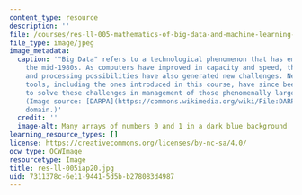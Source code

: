 ```yaml
---
content_type: resource
description: ''
file: /courses/res-ll-005-mathematics-of-big-data-and-machine-learning-january-iap-2020/7311378c6e1194415d5bb278083d4987_res-ll-005iap20.jpg
file_type: image/jpeg
image_metadata:
  caption: '"Big Data" refers to a technological phenomenon that has emerged since
    the mid-1980s. As computers have improved in capacity and speed, the greater storage
    and processing possibilities have also generated new challenges. New analytical
    tools, including the ones introduced in this course, have since been developed
    to solve these challenges in management of those phenomenally large data sets.
    (Image source: [DARPA](https://commons.wikimedia.org/wiki/File:DARPA_Big_Data.jpg)/public
    domain.)'
  credit: ''
  image-alt: Many arrays of numbers 0 and 1 in a dark blue background
learning_resource_types: []
license: https://creativecommons.org/licenses/by-nc-sa/4.0/
ocw_type: OCWImage
resourcetype: Image
title: res-ll-005iap20.jpg
uid: 7311378c-6e11-9441-5d5b-b278083d4987
---
```

